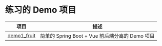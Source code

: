 # 练习的 Demo 项目

| 项目 | 描述 |
| ---- | ---- |
| [demo1_fruit](./demo1_fruit) | 简单的 Spring Boot + Vue 前后端分离的 Demo 项目 |